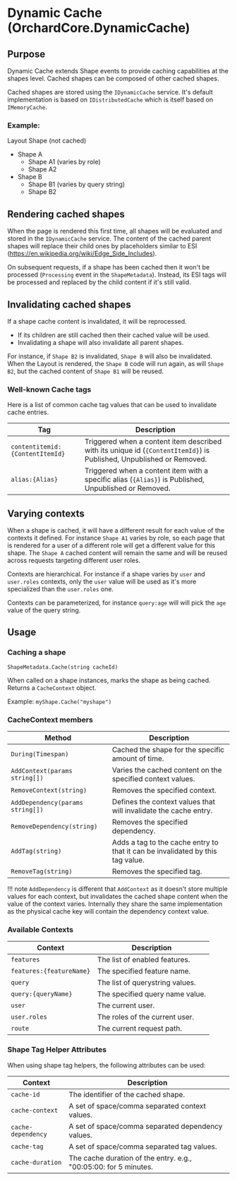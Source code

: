 # Dynamic Cache (OrchardCore.DynamicCache)

## Purpose

Dynamic Cache extends Shape events to provide caching capabilities at the shapes level. Cached shapes can be composed of 
other cached shapes.

Cached shapes are stored using the `IDynamicCache` service. It's default implementation is based on `IDistributedCache` which is 
itself based on `IMemoryCache`.

### Example:

Layout Shape (not cached)

- Shape A
  - Shape A1 (varies by role)
  - Shape A2
- Shape B
  - Shape B1 (varies by query string)
  - Shape B2

## Rendering cached shapes
When the page is rendered this first time, all shapes will be evaluated and stored in the `IDynamicCache` service. The content
of the cached parent shapes will replace their child ones by placeholders similar to ESI 
(https://en.wikipedia.org/wiki/Edge_Side_Includes). 

On subsequent requests, if a shape has been cached then it won't be processed (`Processing` event in
the `ShapeMetadata`). Instead, its ESI tags will be processed and replaced by the child content if it's still valid.

## Invalidating cached shapes
If a shape cache content is invalidated, it will be reprocessed. 

- If its children are still cached then their cached value will be used.
- Invalidating a shape will also invalidate all parent shapes.

For instance, if `Shape B2` is invalidated, `Shape B` will also be invalidated. When the Layout is rendered, the `Shape B` code will run 
again, as will `Shape B2`, but the cached content of `Shape B1` will be reused.

### Well-known Cache tags

Here is a list of common cache tag values that can be used to invalidate cache entries.

| Tag | Description |
| --------- | ----------- |
| `contentitemid:{ContentItemId}` | Triggered when a content item described with its unique id (`{ContentItemId}`) is Published, Unpublished or Removed. |
| `alias:{Alias}` | Triggered when a content item with a specific alias (`{Alias}`) is Published, Unpublished or Removed. |

## Varying contexts
When a shape is cached, it will have a different result for each value of the contexts it defined. For instance `Shape A1` varies
by role, so each page that is rendered for a user of a different role will get a different value for this shape. The `Shape A`
cached content will remain the same and will be reused across requests targeting different user roles.

Contexts are hierarchical. For instance if a shape varies by `user` and `user.roles` contexts, only the `user` value will be used
as it's more specialized than the `user.roles` one.

Contexts can be parameterized, for instance `query:age` will will pick the `age` value of the query string.

## Usage

### Caching a shape

`ShapeMetadata.Cache(string cacheId)`

When called on a shape instances, marks the shape as being cached. Returns a `CacheContext` object.

Example: `myShape.Cache("myshape")`

### CacheContext members

| Method | Description |
| --------- | ----------- |
| `During(Timespan)` | Cached the shape for the specific amount of time. |
| `AddContext(params string[])` | Varies the cached content on the specified context values. |
| `RemoveContext(string)` | Removes the specified context. |
| `AddDependency(params string[])` | Defines the context values that will invalidate the cache entry. |
| `RemoveDependency(string)` | Removes the specified dependency. |
| `AddTag(string)` | Adds a tag to the cache entry to that it can be invalidated by this tag value. |
| `RemoveTag(string)` | Removes the specified tag. |

!!! note
    `AddDependency` is different that `AddContext` as it doesn't store multiple values for each context, but invalidates
the cached shape content when the value of the context varies. Internally they share the same implementation as the physical
cache key will contain the dependency context value.

### Available Contexts

| Context | Description |
| --------- | ----------- |
| `features` | The list of enabled features. |
| `features:{featureName}` | The specified feature name. |
| `query` | The list of querystring values. |
| `query:{queryName}` | The specified query name value. |
| `user` | The current user. |
| `user.roles` | The roles of the current user. |
| `route` | The current request path. |

### Shape Tag Helper Attributes

When using shape tag helpers, the following attributes can be used:

| Context | Description |
| --------- | ----------- |
| `cache-id` | The identifier of the cached shape. |
| `cache-context` | A set of space/comma separated context values. |
| `cache-dependency` | A set of space/comma separated dependency values. |
| `cache-tag` | A set of space/comma separated tag values. |
| `cache-duration` | The cache duration of the entry. e.g., "00:05:00: for 5 minutes. |